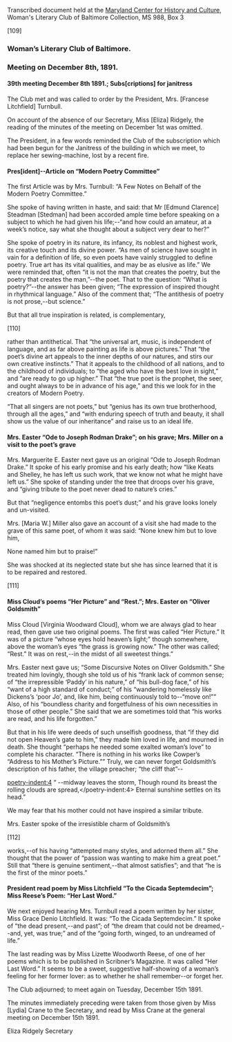 Transcribed document held at the [Maryland Center for History and Culture](http://mdhs.org/), Woman's Literary Club of Baltimore Collection, MS 988, Box 3

[109]

### Woman’s Literary Club of Baltimore.
### Meeting on December 8th, 1891.

#### 39th meeting December 8th 1891.; Subs[criptions] for janitress

The Club met and was called to order by the President, Mrs. [Francese Litchfield] Turnbull.

On account of the absence of our Secretary, Miss [Eliza] Ridgely, the reading of the minutes of the meeting on December 1st was omitted.

The President, in a few words reminded the Club of the subscription which had been begun for the Janitress of the building in which we meet, to replace her sewing-machine, lost by a recent fire.

#### Pres[ident]--Article on “Modern Poetry Committee”

The first Article was by Mrs. Turnbull: “A Few Notes on Behalf of the Modern Poetry Committee.”

She spoke of having written in haste, and said: that Mr [Edmund Clarence] Steadman [Stedman] had been accorded ample time before speaking on a subject to which he had given his life;--“and how could an amateur, at a week’s notice, say what she thought about a subject very dear to her?”

She spoke of poetry in its nature, its infancy, its noblest and highest work, its creative touch and its divine power. “As men of science have sought in vain for a definition of life, so even poets have vainly struggled to define poetry. True art has its vital qualities, and may be as elusive as life.” We were reminded that, often “it is not the man that creates the poetry, but the poetry that creates the man,”--the poet. That to the question: “What is poetry?”--the answer has been given; “The expression of inspired thought in rhythmical language.” Also of the comment that; “The antithesis of poetry is not prose,--but science.”

But that all true inspiration is related, is complementary,

[110]

rather than antithetical. That “the universal art, music, is independent of language, and as far above painting as life is above pictures.” That “the poet’s divine art appeals to the inner depths of our natures, and stirs our own creative instincts.” That it appeals to the childhood of all nations, and to the childhood of individuals; to “the aged who have the best love in sight,” and “are ready to go up higher.” That “the true poet is the prophet, the seer, and ought always to be in advance of his age,” and this we look for in the creators of Modern Poetry.

“That all singers are not poets,” but “genius has its own true brotherhood, through all the ages,” and “with enduring speech of truth and beauty, it shall show us the value of our inheritance” and raise us to an ideal life.

#### Mrs. Easter “Ode to Joseph Rodman Drake”; on his grave; Mrs. Miller on a visit to the poet’s grave

Mrs. Marguerite E. Easter next gave us an original “Ode to Joseph Rodman Drake.” It spoke of his early promise and his early death; how “like Keats and Shelley, he has left us such work, that we know not what he might have left us.” She spoke of standing under the tree that droops over his grave, and “giving tribute to the poet never dead to nature’s cries.”

But that “negligence entombs this poet’s dust;” and his grave looks lonely and un-visited.

Mrs. [Maria W.] Miller also gave an account of a visit she had made to the grave of this same poet, of whom it was said: “None knew him but to love him,

<poetry>None named him but to praise!”</poetry>

She was shocked at its neglected state but she has since learned that it is to be repaired and restored.

[111]

#### Miss Cloud’s poems “Her Picture” and “Rest.”; Mrs. Easter on “Oliver Goldsmith”

Miss Cloud [Virginia Woodward Cloud], whom we are always glad to hear read, then gave use two original poems. The first was called “Her Picture.” It was of a picture “whose eyes hold heaven’s light;” though somewhere, above the woman’s eyes “the grass is growing now.” The other was called; “Rest.” It was on rest,--in the midst of all sweetest things.”

Mrs. Easter next gave us; “Some Discursive Notes on Oliver Goldsmith.” She treated him lovingly, though she told us of his “frank lack of common sense; of “the irrepressible ‘Paddy’ in his nature,” of “his bull-dog face,” of his “want of a high standard of conduct;” of his “wandering homelessly like Dickens’s ‘poor Jo’, and, like him, being continuously told to--“move on!”” Also, of his “boundless charity and forgetfulness of his own necessities in those of other people.” She said that we are sometimes told that “his works are read, and his life forgotten.”

But that in his life were deeds of such unselfish goodness, that “if they did not open Heaven’s gate to him,” they made him loved in life, and mourned in death. She thought “perhaps he needed some exalted woman’s love” to complete his character. “There is nothing in his works like Cowper’s “Address to his Mother’s Picture.”” Truly, we can never forget Goldsmith’s description of his father, the village preacher; “the cliff that”--

<poetry-indent:4>
“    --midway leaves the storm,
Though round its breast the rolling clouds are spread,</poetry-indent:4> 
<poetry>Eternal sunshine settles on its head.”</poetry>

We may fear that his mother could not have inspired a similar tribute.

Mrs. Easter spoke of the irresistible charm of Goldsmith’s

[112]

works,--of his having “attempted many styles, and adorned them all.” She thought that the power of “passion was wanting to make him a great poet.” Still that “there is genuine sentiment,--that almost satisfies”; and that “he is the first of the minor poets.”

#### President read poem by Miss Litchfield “To the Cicada Septemdecim”; Miss Reese’s Poem: “Her Last Word.”

We next enjoyed hearing Mrs. Turnbull read a poem written by her sister, Miss Grace Denio Litchfield. It was: “To the Cicada Septemdecim.” It spoke of “the dead present,--and past”; of “the dream that could not be dreamed,--and, yet, was true;” and of the “going forth, winged, to an undreamed of life.”

The last reading was by Miss Lizette Woodworth Reese, of one of her poems which is to be published in Scribner’s Magazine. It was called “Her Last Word.” It seems to be a sweet, suggestive half-showing of a woman’s feeling for her former lover: as to whether he shall remember--or forget her.

The Club adjourned; to meet again on Tuesday, December 15th 1891.

The minutes immediately preceding were taken from those given by Miss [Lydia] Crane to the Secretary, and read by Miss Crane at the general meeting on December 15th 1891.

Eliza Ridgely
Secretary